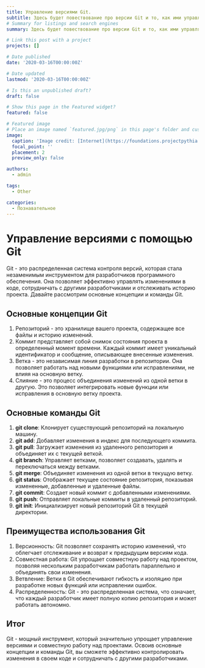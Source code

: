 ```yaml
---
title: Управление версиями Git.
subtitle: Здесь будет повествование про версии Git и то, как ими управлять.
# Summary for listings and search engines
summary: Здесь будет повествование про версии Git и то, как ими управлять.

# Link this post with a project
projects: []

# Date published
date: '2020-03-16T00:00:00Z'

# Date updated
lastmod: '2020-03-16T00:00:00Z'

# Is this an unpublished draft?
draft: false

# Show this page in the Featured widget?
featured: false

# Featured image
# Place an image named `featured.jpg/png` in this page's folder and customize its options here.
image:
  caption: 'Image credit: [Internet](https://foundations.projectpythia.org/_images/GitHub-logo.png)'
  focal_point: ''
  placement: 2
  preview_only: false

authors:
  - admin

tags:
  - Other

categories:
  - Познавательное
---
```

# Управление версиями с помощью Git
 
Git - это распределенная система контроля версий, которая стала незаменимым инструментом для разработчиков программного обеспечения. Она позволяет эффективно управлять изменениями в коде, сотрудничать с другими разработчиками и отслеживать историю проекта. Давайте рассмотрим основные концепции и команды Git.
 
## Основные концепции Git
 
1. Репозиторий - это хранилище вашего проекта, содержащее все файлы и историю изменений.
2. Коммит представляет собой снимок состояния проекта в определенный момент времени. Каждый коммит имеет уникальный идентификатор и сообщение, описывающее внесенные изменения.
3. Ветка - это независимая линия разработки в репозитории. Она позволяет работать над новыми функциями или исправлениями, не влияя на основную ветку.
4. Слияние - это процесс объединения изменений из одной ветки в другую. Это позволяет интегрировать новые функции или исправления в основную ветку проекта.

## Основные команды Git
1. **git clone**: Клонирует существующий репозиторий на локальную машину.
2. **git add**: Добавляет изменения в индекс для последующего коммита.
3. **git pull**: Загружает изменения из удаленного репозитория и объединяет их с текущей веткой.
4. **git branch**: Управляет ветками, позволяет создавать, удалять и переключаться между ветками.
5. **git merge**: Объединяет изменения из одной ветки в текущую ветку.
6. **git status**: Отображает текущее состояние репозитория, показывая измененные, добавленные и удаленные файлы.
7. **git commit**: Создает новый коммит с добавленными изменениями.
8. **git push**: Отправляет локальные коммиты в удаленный репозиторий.
9. **git init**: Инициализирует новый репозиторий Git в текущей директории.
 
## Преимущества использования Git
 
1. Версионность: Git позволяет сохранять историю изменений, что облегчает отслеживание и возврат к предыдущим версиям кода.
2. Совместная работа: Git упрощает совместную работу над проектом, позволяя нескольким разработчикам работать параллельно и объединять свои изменения.
3. Ветвление: Ветки в Git обеспечивают гибкость и изоляцию при разработке новых функций или исправлении ошибок.
4. Распределенность: Git - это распределенная система, что означает, что каждый разработчик имеет полную копию репозитория и может работать автономно.
 
## Итог
Git - мощный инструмент, который значительно упрощает управление версиями и совместную работу над проектами. Освоив основные концепции и команды Git, вы сможете эффективно контролировать изменения в своем коде и сотрудничать с другими разработчиками.
 

